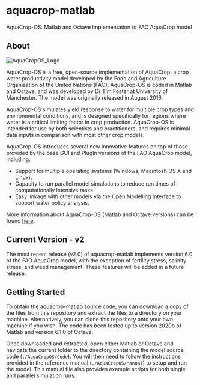 # aquacrop-matlab
AquaCrop-OS: Matlab and Octave implementation of FAO AquaCrop model

## About

![AquaCropOS_Logo](https://user-images.githubusercontent.com/80771515/182115011-5eb88387-496f-4fbb-ae69-e27ea60873be.png)

AquaCrop-OS is a free, open-source implementation of AquaCrop, a crop water productivity model developed by the Food and Agriculture Organization of the United Nations (FAO). AquaCrop-OS is coded in Matlab and Octave, and was developed by Dr Tim Foster at University of Manchester. The model was originally released in August 2016.

AquaCrop-OS simulates yield response to water for multiple crop types and environmental conditions, and is designed specifically for regions where water is a critical limiting factor in crop production. AquaCrop-OS is intended for use by both scientists and practitioners, and requires minimal data inputs in comparison with most other crop models.

AquaCrop-OS introduces several new innovative features on top of those provided by the base GUI and PlugIn versions of the FAO AquaCrop model, including:
- Support for multiple operating systems (Windows, Macintosh OS X and Linux).
- Capacity to run parallel model simulations to reduce run times of computationally intensive tasks.
- Easy linkage with other models via the Open Modelling Interface to support water policy analysis.

More information about AquaCrop-OS (Matlab and Octave versions) can be found [here](https://doi.org/10.1016/j.agwat.2016.11.015).

## Current Version - v2

The most recent release (v2.0) of aquacrop-matlab implements version 6.0 of the FAO AquaCrop model, with the exception of fertility stress, salinity stress, and weed management. These features will be added in a future release. 

## Getting Started 

To obtain the aquacrop-matlab source code, you can download a copy of the files from this repository and extract the files to a directory on your machine. Alternatively, you can clone this repository onto your own machine if you wish. The code has been tested up to version 2020b of Matlab and version 6.1.0 of Octave.

Once downloaded and extracted, open either Matlab or Octave and navigate the current folder to the directory containing the model source code (`./AquaCropOS/Code`). You will then need to follow the instructions provided in the reference manual (`./AquaCropOS/Manual`) to setup and run the model. This manual file also provides example scripts for both single and parallel simulation runs. 
